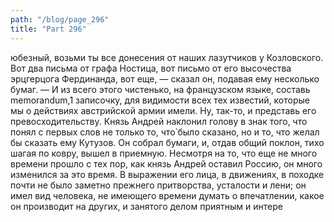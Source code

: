 ```yaml
---
path: "/blog/page_296"
title: "Part 296"
---
```


юбезный, возьми ты все донесения от наших лазутчиков у Козловского. Вот два письма от графа Ностица, вот письмо от его высочества эрцгерцога Фердинанда, вот еще, — сказал он, подавая ему несколько бумаг. — И из всего этого чистенько, на французском языке, составь memorandum,1 записочку, для видимости всех тех известий, которые мы о действиях австрийской армии имели. Ну, так-то, и представь его превосходительству.
Князь Андрей наклонил голову в знак того, что понял с первых слов не только то, что̀ было сказано, но и то, что желал бы сказать ему Кутузов. Он собрал бумаги, и, отдав общий поклон, тихо шагая по ковру, вышел в приемную.
Несмотря на то, что еще не много времени прошло с тех пор, как князь Андрей оставил Россию, он много изменился за это время. В выражении его лица, в движениях, в походке почти не было заметно прежнего притворства, усталости и лени; он имел вид человека, не имеющего времени думать о впечатлении, какое он производит на других, и занятого делом приятным и интере
